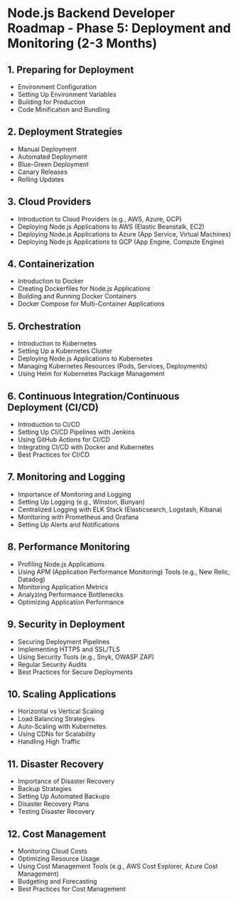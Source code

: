 # Node.js Backend Developer Roadmap - Phase 5: Deployment and Monitoring (2-3 Months)

## 1. Preparing for Deployment
- Environment Configuration
- Setting Up Environment Variables
- Building for Production
- Code Minification and Bundling

## 2. Deployment Strategies
- Manual Deployment
- Automated Deployment
- Blue-Green Deployment
- Canary Releases
- Rolling Updates

## 3. Cloud Providers
- Introduction to Cloud Providers (e.g., AWS, Azure, GCP)
- Deploying Node.js Applications to AWS (Elastic Beanstalk, EC2)
- Deploying Node.js Applications to Azure (App Service, Virtual Machines)
- Deploying Node.js Applications to GCP (App Engine, Compute Engine)

## 4. Containerization
- Introduction to Docker
- Creating Dockerfiles for Node.js Applications
- Building and Running Docker Containers
- Docker Compose for Multi-Container Applications

## 5. Orchestration
- Introduction to Kubernetes
- Setting Up a Kubernetes Cluster
- Deploying Node.js Applications to Kubernetes
- Managing Kubernetes Resources (Pods, Services, Deployments)
- Using Helm for Kubernetes Package Management

## 6. Continuous Integration/Continuous Deployment (CI/CD)
- Introduction to CI/CD
- Setting Up CI/CD Pipelines with Jenkins
- Using GitHub Actions for CI/CD
- Integrating CI/CD with Docker and Kubernetes
- Best Practices for CI/CD

## 7. Monitoring and Logging
- Importance of Monitoring and Logging
- Setting Up Logging (e.g., Winston, Bunyan)
- Centralized Logging with ELK Stack (Elasticsearch, Logstash, Kibana)
- Monitoring with Prometheus and Grafana
- Setting Up Alerts and Notifications

## 8. Performance Monitoring
- Profiling Node.js Applications
- Using APM (Application Performance Monitoring) Tools (e.g., New Relic, Datadog)
- Monitoring Application Metrics
- Analyzing Performance Bottlenecks
- Optimizing Application Performance

## 9. Security in Deployment
- Securing Deployment Pipelines
- Implementing HTTPS and SSL/TLS
- Using Security Tools (e.g., Snyk, OWASP ZAP)
- Regular Security Audits
- Best Practices for Secure Deployments

## 10. Scaling Applications
- Horizontal vs Vertical Scaling
- Load Balancing Strategies
- Auto-Scaling with Kubernetes
- Using CDNs for Scalability
- Handling High Traffic

## 11. Disaster Recovery
- Importance of Disaster Recovery
- Backup Strategies
- Setting Up Automated Backups
- Disaster Recovery Plans
- Testing Disaster Recovery

## 12. Cost Management
- Monitoring Cloud Costs
- Optimizing Resource Usage
- Using Cost Management Tools (e.g., AWS Cost Explorer, Azure Cost Management)
- Budgeting and Forecasting
- Best Practices for Cost Management
